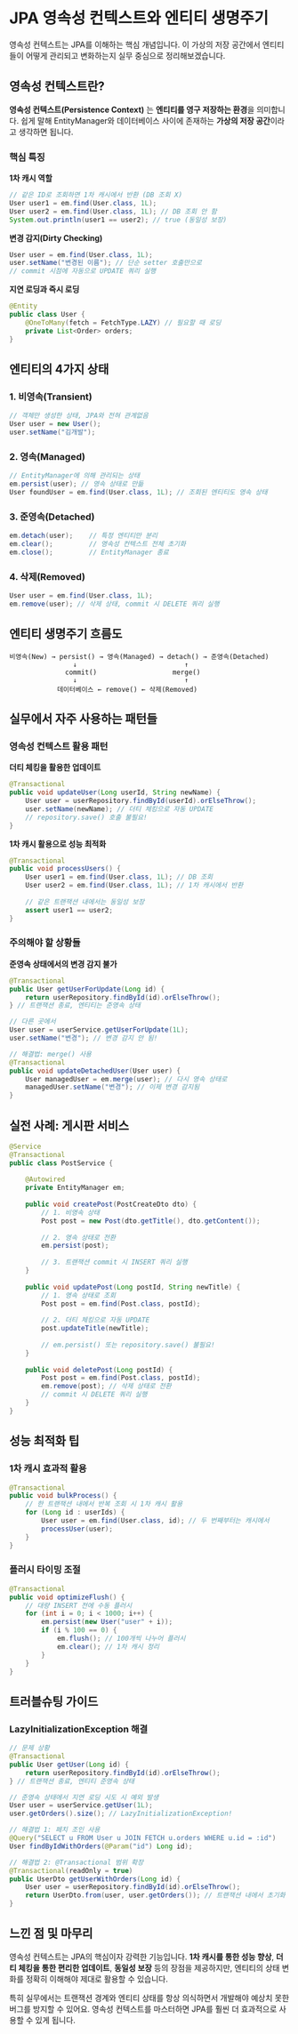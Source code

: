 
# JPA 영속성 컨텍스트와 엔티티 생명주기

영속성 컨텍스트는 JPA를 이해하는 핵심 개념입니다. 이 가상의 저장 공간에서 엔티티들이 어떻게 관리되고 변화하는지 실무 중심으로 정리해보겠습니다.

## 영속성 컨텍스트란?

**영속성 컨텍스트(Persistence Context)** 는 **엔티티를 영구 저장하는 환경**을 의미합니다. 쉽게 말해 EntityManager와 데이터베이스 사이에 존재하는 **가상의 저장 공간**이라고 생각하면 됩니다.

### 핵심 특징

**1차 캐시 역할**

```java
// 같은 ID로 조회하면 1차 캐시에서 반환 (DB 조회 X)
User user1 = em.find(User.class, 1L);
User user2 = em.find(User.class, 1L); // DB 조회 안 함
System.out.println(user1 == user2); // true (동일성 보장)
```

**변경 감지(Dirty Checking)**

```java
User user = em.find(User.class, 1L);
user.setName("변경된 이름"); // 단순 setter 호출만으로
// commit 시점에 자동으로 UPDATE 쿼리 실행
```

**지연 로딩과 즉시 로딩**

```java
@Entity
public class User {
    @OneToMany(fetch = FetchType.LAZY) // 필요할 때 로딩
    private List<Order> orders;
}
```


## 엔티티의 4가지 상태

### 1. 비영속(Transient)

```java
// 객체만 생성한 상태, JPA와 전혀 관계없음
User user = new User();
user.setName("김개발");
```


### 2. 영속(Managed)

```java
// EntityManager에 의해 관리되는 상태
em.persist(user); // 영속 상태로 만듦
User foundUser = em.find(User.class, 1L); // 조회된 엔티티도 영속 상태
```


### 3. 준영속(Detached)

```java
em.detach(user);    // 특정 엔티티만 분리
em.clear();         // 영속성 컨텍스트 전체 초기화
em.close();         // EntityManager 종료
```


### 4. 삭제(Removed)

```java
User user = em.find(User.class, 1L);
em.remove(user); // 삭제 상태, commit 시 DELETE 쿼리 실행
```


## 엔티티 생명주기 흐름도

```
비영속(New) → persist() → 영속(Managed) → detach() → 준영속(Detached)
                ↓                           ↑
              commit()                   merge()
                ↓                           ↑
            데이터베이스 ← remove() ← 삭제(Removed)
```


## 실무에서 자주 사용하는 패턴들

### 영속성 컨텍스트 활용 패턴

**더티 체킹을 활용한 업데이트**

```java
@Transactional
public void updateUser(Long userId, String newName) {
    User user = userRepository.findById(userId).orElseThrow();
    user.setName(newName); // 더티 체킹으로 자동 UPDATE
    // repository.save() 호출 불필요!
}
```

**1차 캐시 활용으로 성능 최적화**

```java
@Transactional
public void processUsers() {
    User user1 = em.find(User.class, 1L); // DB 조회
    User user2 = em.find(User.class, 1L); // 1차 캐시에서 반환
    
    // 같은 트랜잭션 내에서는 동일성 보장
    assert user1 == user2;
}
```


### 주의해야 할 상황들

**준영속 상태에서의 변경 감지 불가**

```java
@Transactional
public User getUserForUpdate(Long id) {
    return userRepository.findById(id).orElseThrow();
} // 트랜잭션 종료, 엔티티는 준영속 상태

// 다른 곳에서
User user = userService.getUserForUpdate(1L);
user.setName("변경"); // 변경 감지 안 됨!

// 해결법: merge() 사용
@Transactional
public void updateDetachedUser(User user) {
    User managedUser = em.merge(user); // 다시 영속 상태로
    managedUser.setName("변경"); // 이제 변경 감지됨
}
```


## 실전 사례: 게시판 서비스

```java
@Service
@Transactional
public class PostService {
    
    @Autowired
    private EntityManager em;
    
    public void createPost(PostCreateDto dto) {
        // 1. 비영속 상태
        Post post = new Post(dto.getTitle(), dto.getContent());
        
        // 2. 영속 상태로 전환
        em.persist(post);
        
        // 3. 트랜잭션 commit 시 INSERT 쿼리 실행
    }
    
    public void updatePost(Long postId, String newTitle) {
        // 1. 영속 상태로 조회
        Post post = em.find(Post.class, postId);
        
        // 2. 더티 체킹으로 자동 UPDATE
        post.updateTitle(newTitle);
        
        // em.persist() 또는 repository.save() 불필요!
    }
    
    public void deletePost(Long postId) {
        Post post = em.find(Post.class, postId);
        em.remove(post); // 삭제 상태로 전환
        // commit 시 DELETE 쿼리 실행
    }
}
```


## 성능 최적화 팁

### 1차 캐시 효과적 활용

```java
@Transactional
public void bulkProcess() {
    // 한 트랜잭션 내에서 반복 조회 시 1차 캐시 활용
    for (Long id : userIds) {
        User user = em.find(User.class, id); // 두 번째부터는 캐시에서
        processUser(user);
    }
}
```


### 플러시 타이밍 조절

```java
@Transactional
public void optimizeFlush() {
    // 대량 INSERT 전에 수동 플러시
    for (int i = 0; i < 1000; i++) {
        em.persist(new User("user" + i));
        if (i % 100 == 0) {
            em.flush(); // 100개씩 나누어 플러시
            em.clear(); // 1차 캐시 정리
        }
    }
}
```


## 트러블슈팅 가이드

### LazyInitializationException 해결

```java
// 문제 상황
@Transactional
public User getUser(Long id) {
    return userRepository.findById(id).orElseThrow();
} // 트랜잭션 종료, 엔티티 준영속 상태

// 준영속 상태에서 지연 로딩 시도 시 예외 발생
User user = userService.getUser(1L);
user.getOrders().size(); // LazyInitializationException!

// 해결법 1: 페치 조인 사용
@Query("SELECT u FROM User u JOIN FETCH u.orders WHERE u.id = :id")
User findByIdWithOrders(@Param("id") Long id);

// 해결법 2: @Transactional 범위 확장
@Transactional(readOnly = true)
public UserDto getUserWithOrders(Long id) {
    User user = userRepository.findById(id).orElseThrow();
    return UserDto.from(user, user.getOrders()); // 트랜잭션 내에서 초기화
}
```


## 느낀 점 및 마무리

영속성 컨텍스트는 JPA의 핵심이자 강력한 기능입니다. **1차 캐시를 통한 성능 향상**, **더티 체킹을 통한 편리한 업데이트**, **동일성 보장** 등의 장점을 제공하지만, 엔티티의 상태 변화를 정확히 이해해야 제대로 활용할 수 있습니다.

특히 실무에서는 트랜잭션 경계와 엔티티 상태를 항상 의식하면서 개발해야 예상치 못한 버그를 방지할 수 있어요. 영속성 컨텍스트를 마스터하면 JPA를 훨씬 더 효과적으로 사용할 수 있게 됩니다.



